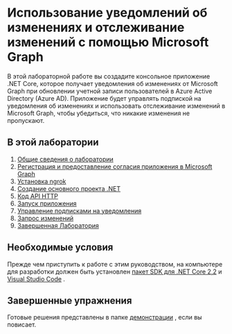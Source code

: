 # <a name="using-change-notifications-and-track-changes-with-microsoft-graph"></a>Использование уведомлений об изменениях и отслеживание изменений с помощью Microsoft Graph

В этой лабораторной работе вы создадите консольное приложение .NET Core, которое получает уведомления об изменениях от Microsoft Graph при обновлении учетной записи пользователей в Azure Active Directory (Azure AD). Приложение будет управлять подпиской на уведомления об изменениях и использовать отслеживание изменений в Microsoft Graph, чтобы убедиться, что никакие изменения не пропускают.

## <a name="in-this-lab"></a>В этой лаборатории

1. [Общие сведения о лаборатории](./tutorial/01_intro.md)
1. [Регистрация и предоставление согласия приложения в Microsoft Graph](./tutorial/02_create-app.md)
1. [Установка ngrok](./tutorial/03_ngrok.md)
1. [Создание основного проекта .NET](./tutorial/04_create-project.md)
1. [Код API HTTP](./tutorial/05_add-code.md)
1. [Запуск приложения](./tutorial/06_run.md)
1. [Управление подписками на уведомления](./tutorial/07_subbscription-management.md)
1. [Запрос изменений](./tutorial/08_deltaquery.md)
1. [Завершенная Лаборатория](./tutorial/09_completed.md)

## <a name="prerequisites"></a>Необходимые условия

Прежде чем приступить к работе с этим руководством, на компьютере для разработки должен быть установлен [пакет SDK для .NET Core 2,2](https://dotnet.microsoft.com/download) и [Visual Studio Code](https://code.visualstudio.com/) . 

## <a name="completed-exercises"></a>Завершенные упражнения

Готовые решения представлены в папке [демонстрации](./Demos) , если вы повисает.